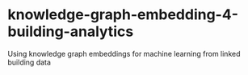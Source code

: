 # knowledge-graph-embedding-4-building-analytics
Using knowledge graph embeddings for machine learning from linked building data
